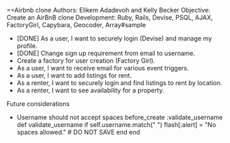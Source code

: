 ==Airbnb clone
Authors: Elikem Adadevoh and Kelly Becker
Objective:  Create an AirBnB clone
Development:  Ruby, Rails, Devise, PSQL, AJAX, FactoryGirl, Capybara, Geocoder, Array#sample

* [DONE] As a user, I want to securely login (Devise) and manage my profile.
* [DONE] Change sign up requirement from email to username.
* Create a factory for user creation (Factory Girl).
* As a user, I want to receive email for various event triggers.
* As a user, I want to add listings for rent.
* As a renter, I want to securely login and find listings to rent by location.
* As a renter, I want to see availability for a property.


Future considerations
* Username should not accept spaces
before_create :validate_username
  def validate_username
    if self.username.match(" ")
      flash[:alert] = "No spaces allowed."
      # DO NOT SAVE
    end
  end
